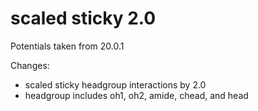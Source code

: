 # scaled sticky 2.0

Potentials taken from 20.0.1

Changes:
- scaled sticky headgroup interactions by 2.0
- headgroup includes oh1, oh2, amide, chead, and head
